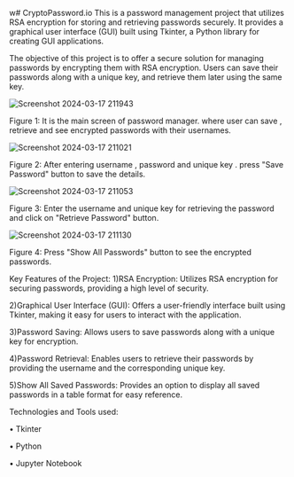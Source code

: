 w# CryptoPassword.io
This is a password management project that utilizes RSA encryption for storing and retrieving passwords securely. It provides a graphical user interface (GUI) built using Tkinter, a Python library for creating GUI applications.

The objective of this project is to offer a secure solution for managing passwords by encrypting them with RSA encryption. Users can save their passwords along with a unique key, and retrieve them later using the same key.


![Screenshot 2024-03-17 211943](https://github.com/ykhan2476/CryptoPassword.io/assets/113904335/c27dda1b-ef1b-48aa-a6e1-b343d4fea6d6)

Figure 1: It is the main screen of password manager. where user can save , retrieve and see encrypted passwords with their usernames.


![Screenshot 2024-03-17 211021](https://github.com/ykhan2476/CryptoPassword.io/assets/113904335/8ec80e4b-9c28-4dfe-ad00-7e1f45ebcd67)

Figure 2: After entering username , password and unique key . press "Save Password" button to save the details.


![Screenshot 2024-03-17 211053](https://github.com/ykhan2476/CryptoPassword.io/assets/113904335/14d72c8b-d230-4f45-bf9d-b0b612161ba0)

Figure 3: Enter the username and unique key for retrieving the password and click on "Retrieve Password" button.


![Screenshot 2024-03-17 211130](https://github.com/ykhan2476/CryptoPassword.io/assets/113904335/dfec108a-f9f4-4698-aa6c-1ff9bd3a38b9)

Figure 4: Press "Show All Passwords" button to see the encrypted passwords.


Key Features of the Project:
1)RSA Encryption: Utilizes RSA encryption for securing passwords, providing a high level of security.

2)Graphical User Interface (GUI): Offers a user-friendly interface built using Tkinter, making it easy for users to interact with the application.

3)Password Saving: Allows users to save passwords along with a unique key for encryption.

4)Password Retrieval: Enables users to retrieve their passwords by providing the username and the corresponding unique key.

5)Show All Saved Passwords: Provides an option to display all saved passwords in a table format for easy reference.


Technologies and Tools used:

• Tkinter

• Python

• Jupyter Notebook


